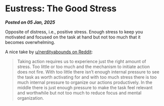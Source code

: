 # Eustress: The Good Stress
**_Posted on 05 Jan, 2025_**

Opposite of distress, i.e., positive stress. Enough stress to keep you motivated and focused on the task at hand but not too much that it becomes overwhelming.

A nice take by [u/nerdityabounds on Reddit](https://www.reddit.com/r/CPTSDNextSteps/comments/16yaklr/eustress_the_stress_that_gets_stuff_done/):
> Taking action requires us to experience just the right amount of stress. Too little or too much and the mechanism to initiate action does not fire. With too little there isn’t enough internal pressure to see the task as worth activating for and with too much stress there is too much internal pressure to organize our actions productively. In the middle there is just enough pressure to make the task feel relevant and worthwhile but not too much to reduce focus and mental organization.
